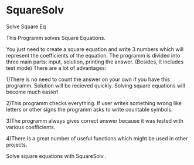 # SquareSolv
Solve Square Eq

This Programm solves Square Equations.

You just need to create a square equation and write 3 numbers which will represent the coefficients of the equation.
The programm is divided into three main parts: input, solution, printing the answer.
(Besides, it includes test mode)
There are a lot of advantages: 

1)There is no need to count the answer on your own if you have this programm. Solution will be recieved quickly. Solving square equations will become much easier!

2)This programm checks everything. If user writes something wrong like letters or other signs the programm asks to write countable symbols.

3)The programm always gives correct answer because it was tested with various coefficients.

4)There is a great number of useful functions which might be used in other projects.


Solve square equations with SquareSolv .





